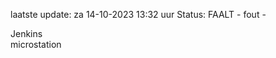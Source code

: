 laatste update: 
za 14-10-2023 13:32   uur 
Status: FAALT - fout - 
<div class="service R">Jenkins</div><div class="service Y">microstation</div>